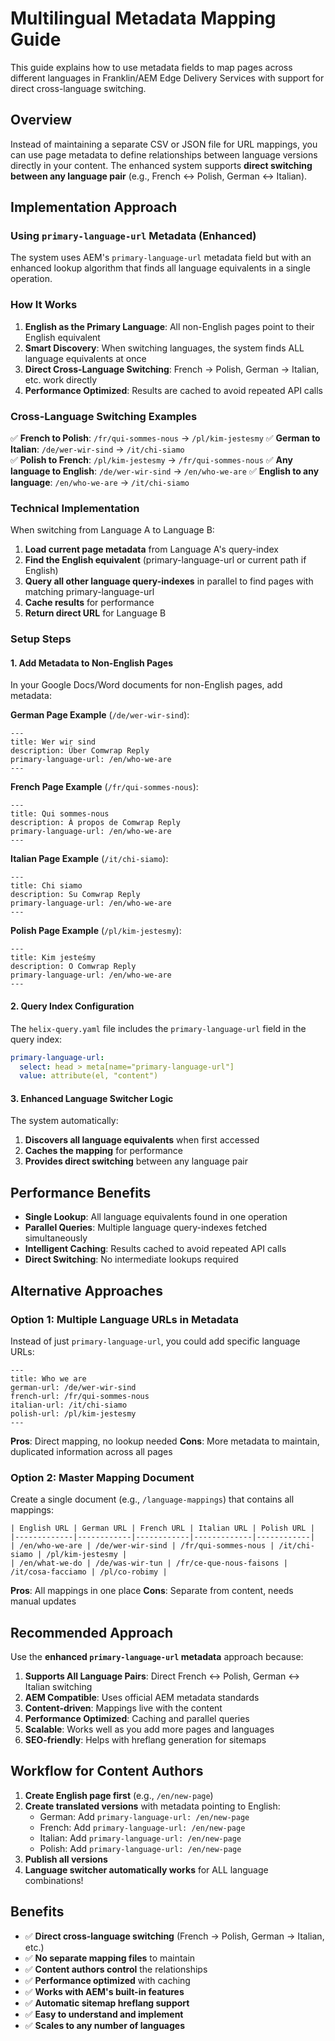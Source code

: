 # Multilingual Metadata Mapping Guide

This guide explains how to use metadata fields to map pages across different languages in Franklin/AEM Edge Delivery Services with support for direct cross-language switching.

## Overview

Instead of maintaining a separate CSV or JSON file for URL mappings, you can use page metadata to define relationships between language versions directly in your content. The enhanced system supports **direct switching between any language pair** (e.g., French ↔ Polish, German ↔ Italian).

## Implementation Approach

### Using `primary-language-url` Metadata (Enhanced)

The system uses AEM's `primary-language-url` metadata field but with an enhanced lookup algorithm that finds all language equivalents in a single operation.

### How It Works

1. **English as the Primary Language**: All non-English pages point to their English equivalent
2. **Smart Discovery**: When switching languages, the system finds ALL language equivalents at once
3. **Direct Cross-Language Switching**: French → Polish, German → Italian, etc. work directly
4. **Performance Optimized**: Results are cached to avoid repeated API calls

### Cross-Language Switching Examples

✅ **French to Polish**: `/fr/qui-sommes-nous` → `/pl/kim-jestesmy`
✅ **German to Italian**: `/de/wer-wir-sind` → `/it/chi-siamo`  
✅ **Polish to French**: `/pl/kim-jestesmy` → `/fr/qui-sommes-nous`
✅ **Any language to English**: `/de/wer-wir-sind` → `/en/who-we-are`
✅ **English to any language**: `/en/who-we-are` → `/it/chi-siamo`

### Technical Implementation

When switching from Language A to Language B:

1. **Load current page metadata** from Language A's query-index
2. **Find the English equivalent** (primary-language-url or current path if English)
3. **Query all other language query-indexes** in parallel to find pages with matching primary-language-url
4. **Cache results** for performance
5. **Return direct URL** for Language B

### Setup Steps

#### 1. Add Metadata to Non-English Pages

In your Google Docs/Word documents for non-English pages, add metadata:

**German Page Example** (`/de/wer-wir-sind`):
```
---
title: Wer wir sind
description: Über Comwrap Reply
primary-language-url: /en/who-we-are
---
```

**French Page Example** (`/fr/qui-sommes-nous`):
```
---
title: Qui sommes-nous
description: À propos de Comwrap Reply
primary-language-url: /en/who-we-are
---
```

**Italian Page Example** (`/it/chi-siamo`):
```
---
title: Chi siamo
description: Su Comwrap Reply
primary-language-url: /en/who-we-are
---
```

**Polish Page Example** (`/pl/kim-jestesmy`):
```
---
title: Kim jesteśmy
description: O Comwrap Reply
primary-language-url: /en/who-we-are
---
```

#### 2. Query Index Configuration

The `helix-query.yaml` file includes the `primary-language-url` field in the query index:

```yaml
primary-language-url:
  select: head > meta[name="primary-language-url"]
  value: attribute(el, "content")
```

#### 3. Enhanced Language Switcher Logic

The system automatically:
1. **Discovers all language equivalents** when first accessed
2. **Caches the mapping** for performance
3. **Provides direct switching** between any language pair

## Performance Benefits

- **Single Lookup**: All language equivalents found in one operation
- **Parallel Queries**: Multiple language query-indexes fetched simultaneously  
- **Intelligent Caching**: Results cached to avoid repeated API calls
- **Direct Switching**: No intermediate lookups required

## Alternative Approaches

### Option 1: Multiple Language URLs in Metadata

Instead of just `primary-language-url`, you could add specific language URLs:

```
---
title: Who we are
german-url: /de/wer-wir-sind
french-url: /fr/qui-sommes-nous
italian-url: /it/chi-siamo
polish-url: /pl/kim-jestesmy
---
```

**Pros**: Direct mapping, no lookup needed
**Cons**: More metadata to maintain, duplicated information across all pages

### Option 2: Master Mapping Document

Create a single document (e.g., `/language-mappings`) that contains all mappings:

```
| English URL | German URL | French URL | Italian URL | Polish URL |
|-------------|------------|------------|-------------|------------|
| /en/who-we-are | /de/wer-wir-sind | /fr/qui-sommes-nous | /it/chi-siamo | /pl/kim-jestesmy |
| /en/what-we-do | /de/was-wir-tun | /fr/ce-que-nous-faisons | /it/cosa-facciamo | /pl/co-robimy |
```

**Pros**: All mappings in one place
**Cons**: Separate from content, needs manual updates

## Recommended Approach

Use the **enhanced `primary-language-url` metadata** approach because:

1. **Supports All Language Pairs**: Direct French ↔ Polish, German ↔ Italian switching
2. **AEM Compatible**: Uses official AEM metadata standards
3. **Content-driven**: Mappings live with the content
4. **Performance Optimized**: Caching and parallel queries
5. **Scalable**: Works well as you add more pages and languages
6. **SEO-friendly**: Helps with hreflang generation for sitemaps

## Workflow for Content Authors

1. **Create English page first** (e.g., `/en/new-page`)
2. **Create translated versions** with metadata pointing to English:
   - German: Add `primary-language-url: /en/new-page`
   - French: Add `primary-language-url: /en/new-page`
   - Italian: Add `primary-language-url: /en/new-page`
   - Polish: Add `primary-language-url: /en/new-page`
3. **Publish all versions**
4. **Language switcher automatically works** for ALL language combinations!

## Benefits

- ✅ **Direct cross-language switching** (French → Polish, German → Italian, etc.)
- ✅ **No separate mapping files** to maintain
- ✅ **Content authors control** the relationships
- ✅ **Performance optimized** with caching
- ✅ **Works with AEM's built-in features**
- ✅ **Automatic sitemap hreflang support**
- ✅ **Easy to understand and implement**
- ✅ **Scales to any number of languages** 